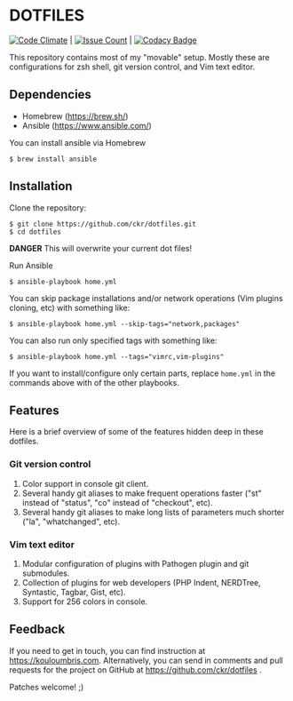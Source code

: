 DOTFILES
========

[![Code Climate](https://codeclimate.com/github/ckr/dotfiles/badges/gpa.svg)](https://codeclimate.com/github/ckr/dotfiles) | [![Issue Count](https://codeclimate.com/github/ckr/dotfiles/badges/issue_count.svg)](https://codeclimate.com/github/ckr/dotfiles) | [![Codacy Badge](https://api.codacy.com/project/badge/Grade/01f384147b3f4390aa8ac7fbe2dc0a5f)](https://www.codacy.com/app/ckr/dotfiles)

This repository contains most of my "movable" setup.  Mostly these are configurations
for zsh shell, git version control, and Vim text editor.

Dependencies
------------

* Homebrew (https://brew.sh/)
* Ansible (https://www.ansible.com/)

You can install ansible via Homebrew

```
$ brew install ansible
```

Installation
------------

Clone the repository:

```
$ git clone https://github.com/ckr/dotfiles.git
$ cd dotfiles
```

**DANGER** This will overwrite your current dot files!

Run Ansible

```
$ ansible-playbook home.yml
```

You can skip package installations and/or network operations (Vim plugins cloning, etc)
with something like:

```
$ ansible-playbook home.yml --skip-tags="network,packages"
```

You can also run only specified tags with something like:

```
$ ansible-playbook home.yml --tags="vimrc,vim-plugins"
```

If you want to install/configure only certain parts, replace `home.yml` in the commands
above with of the other playbooks.

Features
--------

Here is a brief overview of some of the features hidden deep in these dotfiles.

### Git version control

1.  Color support in console git client.
2.  Several handy git aliases to make frequent operations faster ("st" instead of "status", "co" instead of "checkout",
    etc).
3.  Several handy git aliases to make long lists of parameters much shorter ("la", "whatchanged", etc).

### Vim text editor

1.  Modular configuration of plugins with Pathogen plugin and git submodules.
2.  Collection of plugins for web developers (PHP Indent, NERDTree, Syntastic, Tagbar, Gist, etc).
3.  Support for 256 colors in console.


Feedback
--------

If you need to get in touch, you can find instruction at https://kouloumbris.com.  Alternatively, you can send in comments and pull requests for the project on GitHub at https://github.com/ckr/dotfiles .

Patches welcome! ;)
